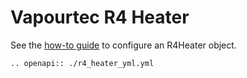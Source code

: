 # Vapourtec R4 Heater
See the [how-to guide](../../devices/technical/r4_heater.md) to configure an R4Heater object.

```{eval-rst}
.. openapi:: ./r4_heater_yml.yml
```
